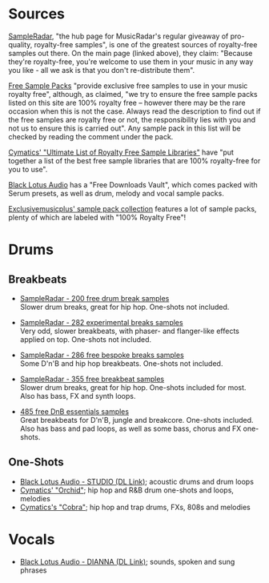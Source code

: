 # Sources

[SampleRadar](https://www.musicradar.com/news/tech/free-music-samples-royalty-free-loops-hits-and-multis-to-download),
"the hub page for MusicRadar's regular giveaway of pro-quality, royalty-free samples", is one of the greatest sources of
royalty-free samples out there. On the main page (linked above), they claim: "Because they're royalty-free, you're welcome
to use them in your music in any way you like - all we ask is that you don't re-distribute them".

[Free Sample Packs](https://free-sample-packs.com/) "provide exclusive free samples to use in your music royalty free",
although, as claimed, "we try to ensure the free sample packs listed on this site are 100% royalty free – however there may
be the rare occasion when this is not the case. Always read the description to find out if the free samples are royalty free
or not, the responsibility lies with you and not us to ensure this is carried out". Any sample pack in this list will be checked
by reading the comment under the pack.

[Cymatics' "Ultimate List of Royalty Free Sample Libraries"](https://cymatics.fm/blogs/production/ultimate-list-of-royalty-free-sample-libraries)
have "put together a list of the best free sample libraries that are 100% royalty-free for you to use".

[Black Lotus Audio](https://blacklotusaudio.com/secret-free-downloads-vault/) has a "Free Downloads Vault", which comes
packed with Serum presets, as well as drum, melody and vocal sample packs.

[Exclusivemusicplus' sample pack collection](https://exclusivemusicplus.com/posts/e1fa9faf8fd03077/the-best-high-quality-sample-packs)
features a lot of sample packs, plenty of which are labeled with "100% Royalty Free"!

# Drums

## Breakbeats

- [SampleRadar - 200 free drum break samples](https://www.musicradar.com/news/tech/sampleradar-200-free-drum-break-samples-522667)<br>
Slower drum breaks, great for hip hop. One-shots not included.

- [SampleRadar - 282 experimental breaks samples](https://www.musicradar.com/news/sampleradar-experimental-breaks-samples)<br>
Very odd, slower breakbeats, with phaser- and flanger-like effects applied on top. One-shots not included.

- [SampleRadar - 286 free bespoke breaks samples](https://www.musicradar.com/news/sampleradar-286-free-bespoke-breaks-samples)<br>
Some D'n'B and hip hop breakbeats. One-shots not included.

- [SampleRadar - 355 free breakbeat samples](https://www.musicradar.com/news/sampleradar-free-breakbeat-samples-1)<br>
Slower drum breaks, great for hip hop. One-shots included for most. Also has bass, FX and synth loops.

- [485 free DnB essentials samples](https://www.musicradar.com/news/sampleradar-dnb-essentials-samples)<br>
Great breakbeats for D'n'B, jungle and breakcore. One-shots included. Also has bass and pad loops, as well as some bass, chorus and FX one-shots.

## One-Shots

- [Black Lotus Audio - STUDIO (DL Link)](https://blafreedirect.s3.us-east-2.amazonaws.com/studioacousticdrums.zip); acoustic drums and drum loops
- [Cymatics' "Orchid"](https://cymatics.fm/products/orchid-premium-sample); hip hop and R&B drum one-shots and loops, melodies
- [Cymatics's "Cobra"](https://cymatics.fm/products/cobra-hip-hop-sample-pack); hip hop and trap drums, FXs, 808s and melodies

# Vocals

- [Black Lotus Audio - DIANNA (DL Link)](https://blafreedirect.s3.us-east-2.amazonaws.com/diannaartistpack.zip); sounds, spoken and sung phrases
